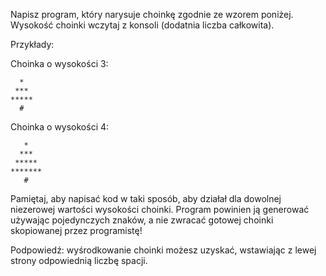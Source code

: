 Napisz program, który narysuje choinkę zgodnie ze wzorem poniżej. Wysokość choinki wczytaj z konsoli
(dodatnia liczba całkowita).

Przykłady: 

Choinka o wysokości 3:
```  
  *
 ***
*****
  #
```

Choinka o wysokości 4:
```
   *
  ***
 *****
*******
   #
```

Pamiętaj, aby napisać kod w taki sposób, aby działał dla dowolnej niezerowej wartości wysokości choinki. Program powinien ją generować używając pojedynczych znaków, a nie zwracać gotowej choinki skopiowanej przez programistę! 

<div class="hint">
Podpowiedź: wyśrodkowanie choinki możesz uzyskać, wstawiając z lewej strony odpowiednią liczbę spacji.
</div>
